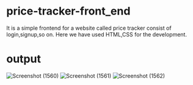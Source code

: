 # price-tracker-front_end
It is a simple frontend for a website called price tracker consist of login,signup,so on. Here we have used HTML,CSS for the development.
# output
![Screenshot (1560)](https://github.com/MuskanKumar25/price-tracker-front_end/assets/139763637/b16fb347-7d79-4b47-9bb2-6197ea5a1cc6)
![Screenshot (1561)](https://github.com/MuskanKumar25/price-tracker-front_end/assets/139763637/cf151298-b9b0-46be-a4d4-8511dc60dac3)
![Screenshot (1562)](https://github.com/MuskanKumar25/price-tracker-front_end/assets/139763637/2e03874f-f892-41e1-8337-cd4e3ac33ffb)
